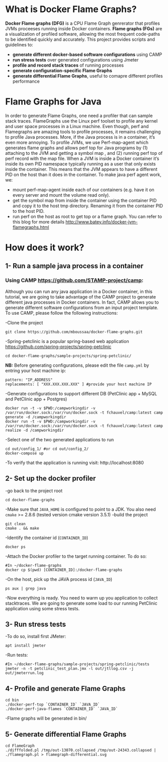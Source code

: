 # What is Docker Flame Graphs?
**Docker Flame graphs (DFG)** is a CPU Flame Graph genrerator that profiles JVMs proceeses running inside Docker containers.
**Flame graphs (FGs)** are a visualization of profiled software, allowing the most frequent code-paths to be identified quickly and accurately. 
This project provides scripts and guidelines to: 
- **generate different docker-based software configurations** using CAMP
- **run stress tests** over generated configurations using Jmeter
- **profile and record stack traces** of running processes
- **generate configuration-specific Flame Graphs**
- **generate differential Flame Graphs**, useful to comapre different profiles performance

# Flame Graphs for Java
In order to generate Flame Graphs, one need a profiler that can sample stack traces.
FlameGraphs use the Linux perf toolset to profile any kernel and user space processes in a Linux machine.
Even though, perf and Flamegraphs are amazing tools to profile processes, it remains challenging to profile Java processes. More, if the Java process is in a container, it’s even more annoying. To profile JVMs, we use Perf-map-agent which generates flame graphs and allows perf top for Java programs by (1) attaching to the JVM and getting a symbol map
, and (2) running perf top of perf record with the map file.
When a JVM is inside a Docker container it’s inside its own PID namespace typically running as a user that only exists inside the container.
This means that the JVM appears to have a different PID on the host than it does in the container.
To make java perf agent work, we:
- mount perf-map-agent inside each of our containers (e.g. have it on every server and mount the volume read only).
- get the symbol map from inside the container using the container PID and copy it to the host tmp directory. Renaming it from the container PID to the host PID.
- run perf on the host as root to get top or a flame graph.
You can refer to this blog for more details http://www.batey.info/docker-jvm-flamegraphs.html
# How does it work?
## 1- Run a sample java process in a container 
### Using CAMP https://github.com/STAMP-project/camp:
Although you can run any java application in a Docker container, in this tutorial, we are going to take advantage of the CAMP project to generate different java processes in Docker containers. In fact, CAMP allows you to generate different software configurations from an input project template. To use CAMP, please follow the following instructions:

-Clone the project
```
git clone https://github.com/mboussaa/docker-flame-graphs.git
```
-Spring-petclinic is a popular spring-based web application https://github.com/spring-projects/spring-petclinic
```
cd docker-flame-graphs/sample-projects/spring-petclinic/
```
**NB:** Before generating configurations, please edit the file `camp.yml` by entring your host machine ip:
```
pattern: "IP_ADDRESS"
replacements: [ "XXX.XXX.XXX.XXX" ] #provide your host machine IP
```
-Generate configurations to support different DB (PetClinic app + MySQL and PetClinic app + Postgres)
```
docker run -t -v $PWD:/campworkingdir -v /var/run/docker.sock:/var/run/docker.sock -t fchauvel/camp:latest camp generate -d /campworkingdir
docker run -t -v $PWD:/campworkingdir -v /var/run/docker.sock:/var/run/docker.sock -t fchauvel/camp:latest camp realize -d /campworkingdir
```
-Select one of the two generated applications to run
```
cd out/config_1/ #or cd out/config_2/
docker-compose up
```
-To verify that the application is running visit: http://localhost:8080

## 2- Set up the docker profiler
-go back to the project root
```
cd docker-flame-graphs
```
-Make sure that `JAVA_HOME` is configured to point to a JDK. You also need `cmake` >= 2.8.6 (tested version cmake version 3.5.1)
-build the project
```
git clean
cmake . && make
```
-Identify the container id (`CONTAINER_ID`)
```
docker ps
```
-Attach the Docker profiler to the target running container. To do so: 
```
#In ~/docker-flame-graphs
docker cp $(pwd) [CONTAINER_ID]:/docker-flame-graphs
```
-On the host, pick up the JAVA process id (`JAVA_ID`)
```
ps aux | grep java
```
-Now everything is ready. You need to warm up you application to collect stacktraces. We are going to generate some load to our running PetClinic application using some stress tests. 
## 3- Run stress tests
-To do so, install first JMeter:
```
apt install jmeter
```
-Run tests:
```
#In ~/docker-flame-graphs/sample-projects/spring-petclinic/tests
jmeter -n -t petclinic_test_plan.jmx -l out/jtllog.csv -j out/jmeterrun.log
```
## 4- Profile and generate Flame Graphs
```
cd bin
./docker-perf-top `CONTAINER_ID` `JAVA_ID` 
./docker-perf-java-flames `CONTAINER_ID` `JAVA_ID`
```
-Flame graphs will be generated in bin/
## 5- Generate differential Flame Graphs
```
cd FlameGraph
./difffolded.pl /tmp/out-13070.collapsed /tmp/out-24343.collapsed | ./flamegraph.pl > flamegraph-differential.svg
```


